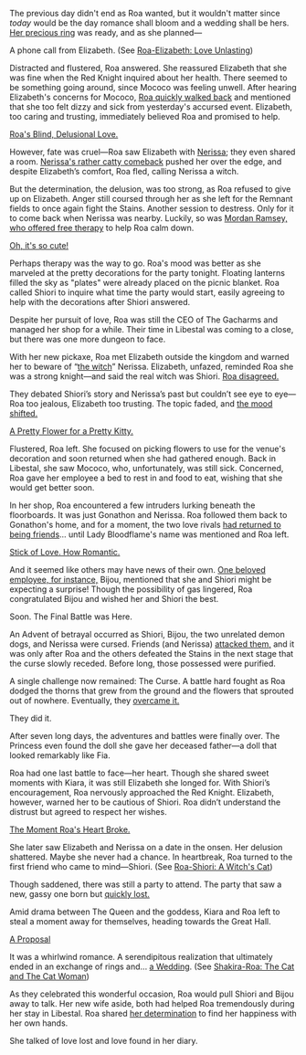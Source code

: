 <!-- title: Roa Pandora -->
<!-- status: Alive -->

The previous day didn't end as Roa wanted, but it wouldn't matter since _today_ would be the day romance shall bloom and a wedding shall be hers. [Her precious ring](https://youtu.be/m2OG5auudrQ?t=380) was ready, and as she planned—

A phone call from Elizabeth. (See [Roa-Elizabeth: Love Unlasting](#edge:raora-liz))

Distracted and flustered, Roa answered. She reassured Elizabeth that she was fine when the Red Knight inquired about her health. There seemed to be something going around, since Mococo was feeling unwell. After hearing Elizabeth's concerns for Mococo, [Roa quickly walked back](https://youtu.be/m2OG5auudrQ?t=447) and mentioned that she too felt dizzy and sick from yesterday's accursed event. Elizabeth, too caring and trusting, immediately believed Roa and promised to help.

[Roa's Blind, Delusional Love.](#embed:https://youtu.be/m2OG5auudrQ?t=509)

However, fate was cruel—Roa saw Elizabeth with [Nerissa](https://youtu.be/m2OG5auudrQ?t=781); they even shared a room. [Nerissa's rather catty comeback](https://youtu.be/m2OG5auudrQ?t=823) pushed her over the edge, and despite Elizabeth’s comfort, Roa fled, calling Nerissa a witch.

But the determination, the delusion, was too strong, as Roa refused to give up on Elizabeth. Anger still coursed through her as she left for the Remnant fields to once again fight the Stains. Another session to destress. Only for it to come back when Nerissa was nearby. Luckily, so was [Mordan Ramsey, who offered free therapy](https://youtu.be/m2OG5auudrQ?t=1407) to help Roa calm down.

[Oh, it's so cute!](#embed:https://youtu.be/m2OG5auudrQ?t=1786)

Perhaps therapy was the way to go. Roa's mood was better as she marveled at the pretty decorations for the party tonight. Floating lanterns filled the sky as "plates" were already placed on the picnic blanket. Roa called Shiori to inquire what time the party would start, easily agreeing to help with the decorations after Shiori answered.

Despite her pursuit of love, Roa was still the CEO of The Gacharms and managed her shop for a while. Their time in Libestal was coming to a close, but there was one more dungeon to face.

With her new pickaxe, Roa met Elizabeth outside the kingdom and warned her to beware of “[the witch](https://youtu.be/m2OG5auudrQ?t=2753)” Nerissa. Elizabeth, unfazed, reminded Roa she was a strong knight—and said the real witch was Shiori. [Roa disagreed.](https://youtu.be/m2OG5auudrQ?t=2902)

They debated Shiori’s story and Nerissa’s past but couldn’t see eye to eye—Roa too jealous, Elizabeth too trusting. The topic faded, and [the mood shifted.](https://youtu.be/m2OG5auudrQ?t=3227)

[A Pretty Flower for a Pretty Kitty.](#embed:https://youtu.be/m2OG5auudrQ?t=3262)

Flustered, Roa left. She focused on picking flowers to use for the venue's decoration and soon returned when she had gathered enough. Back in Libestal, she saw Mococo, who, unfortunately, was still sick. Concerned, Roa gave her employee a bed to rest in and food to eat, wishing that she would get better soon.

In her shop, Roa encountered a few intruders lurking beneath the floorboards. It was just Gonathon and Nerissa. Roa followed them back to Gonathon's home, and for a moment, the two love rivals [had returned to being friends](https://youtu.be/m2OG5auudrQ?t=4784)... until Lady Bloodflame's name was mentioned and Roa left.

[Stick of Love. How Romantic.](#embed:https://youtu.be/m2OG5auudrQ?t=6482.)

And it seemed like others may have news of their own. [One beloved employee, for instance,](https://youtu.be/m2OG5auudrQ?t=7981) Bijou, mentioned that she and Shiori might be expecting a surprise! Though the possibility of gas lingered, Roa congratulated Bijou and wished her and Shiori the best.

Soon. The Final Battle was Here.

An Advent of betrayal occurred as Shiori, Bijou, the two unrelated demon dogs, and Nerissa were cursed. Friends (and Nerissa) [attacked them,](https://youtu.be/m2OG5auudrQ?t=8643) and it was only after Roa and the others defeated the Stains in the next stage that the curse slowly receded. Before long, those possessed were purified.

A single challenge now remained: The Curse. A battle hard fought as Roa dodged the thorns that grew from the ground and the flowers that sprouted out of nowhere. Eventually, they [overcame it.](https://youtu.be/m2OG5auudrQ?t=9248)

They did it.

After seven long days, the adventures and battles were finally over. The Princess even found the doll she gave her deceased father—a doll that looked remarkably like Fia.

Roa had one last battle to face—her heart. Though she shared sweet moments with Kiara, it was still Elizabeth she longed for. With Shiori’s encouragement, Roa nervously approached the Red Knight. Elizabeth, however, warned her to be cautious of Shiori. Roa didn’t understand the distrust but agreed to respect her wishes.

[The Moment Roa's Heart Broke.](#embed:https://youtu.be/m2OG5auudrQ?t=11039)

She later saw Elizabeth and Nerissa on a date in the onsen. Her delusion shattered. Maybe she never had a chance. In heartbreak, Roa turned to the first friend who came to mind—Shiori. (See [Roa-Shiori: A Witch's Cat](#edge:raora-shiori))

Though saddened, there was still a party to attend. The party that saw a new, gassy one born but [quickly lost.](https://youtu.be/m2OG5auudrQ?t=12121)

Amid drama between The Queen and the goddess, Kiara and Roa left to steal a moment away for themselves, heading towards the Great Hall.

[A Proposal](#embed:https://youtu.be/m2OG5auudrQ?t=12664)

It was a whirlwind romance. A serendipitous realization that ultimately ended in an exchange of rings and... [a Wedding](https://youtu.be/m2OG5auudrQ?t=12940). (See [Shakira-Roa: The Cat and The Cat Woman](#edge:raora-kiara))

As they celebrated this wonderful occasion, Roa would pull Shiori and Bijou away to talk. Her new wife aside, both had helped Roa tremendously during her stay in Libestal. Roa shared [her determination](https://youtu.be/m2OG5auudrQ?t=13224) to find her happiness with her own hands.

She talked of love lost and love found in her diary.